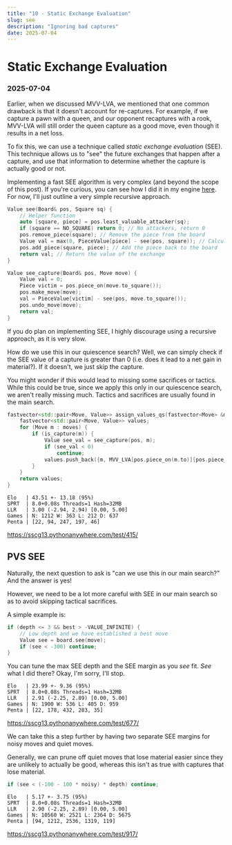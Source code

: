 ```yaml
---
title: "10 - Static Exchange Evaluation"
slug: see
description: "Ignoring bad captures"
date: 2025-07-04
---
```


# Static Exchange Evaluation
### 2025-07-04

Earlier, when we discussed MVV-LVA, we mentioned that one common drawback is that it doesn't account for re-captures. For example, if we capture a pawn with a queen, and our opponent recaptures with a rook, MVV-LVA will still order the queen capture as a good move, even though it results in a net loss.

To fix this, we can use a technique called *static exchange evaluation* (SEE). This technique allows us to "see" the future exchanges that happen after a capture, and use that information to determine whether the capture is actually good or not.

Implementing a fast SEE algorithm is very complex (and beyond the scope of this post). If you're curious, you can see how I did it in my engine [here](https://github.com/kevlu8/PZChessBot/blob/main/engine/movegen.cpp#L702). For now, I'll just outline a very simple recursive approach.

```cpp
Value see(Board& pos, Square sq) {
	// Helper function
	auto [square, piece] = pos.least_valuable_attacker(sq);
	if (square == NO_SQUARE) return 0; // No attackers, return 0
	pos.remove_piece(square); // Remove the piece from the board
	Value val = max(0, PieceValue[piece] - see(pos, square)); // Calculate the value of the exchange
	pos.add_piece(square, piece); // Add the piece back to the board
	return val; // Return the value of the exchange
}

Value see_capture(Board& pos, Move move) {
	Value val = 0;
	Piece victim = pos.piece_on(move.to_square());
	pos.make_move(move);
	val = PieceValue[victim] - see(pos, move.to_square());
	pos.undo_move(move);
	return val;
}
```

If you do plan on implementing SEE, I highly discourage using a recursive approach, as it is very slow.

How do we use this in our quiescence search? Well, we can simply check if the SEE value of a capture is greater than 0 (i.e. does it lead to a net gain in material?). If it doesn't, we just skip the capture.

You might wonder if this would lead to missing some sacrifices or tactics. While this could be true, since we apply this only in our quiescence search, we aren't really missing much. Tactics and sacrifices are usually found in the main search.

```cpp
fastvector<std::pair<Move, Value>> assign_values_qs(fastvector<Move> &moves, Board &pos) {
	fastvector<std::pair<Move, Value>> values;
	for (Move m : moves) {
		if (is_capture(m)) {
			Value see_val = see_capture(pos, m);
			if (see_val < 0)
				continue;
			values.push_back({m, MVV_LVA[pos.piece_on(m.to)][pos.piece_on(m.from)] + 10000});
		}
	}
	return values;
}
```

```
Elo   | 43.51 +- 13.18 (95%)
SPRT  | 8.0+0.08s Threads=1 Hash=32MB
LLR   | 3.00 (-2.94, 2.94) [0.00, 5.00]
Games | N: 1212 W: 363 L: 212 D: 637
Penta | [22, 94, 247, 197, 46]
```
https://sscg13.pythonanywhere.com/test/415/

## PVS SEE

Naturally, the next question to ask is "can we use this in our main search?" And the answer is yes!

However, we need to be a lot more careful with SEE in our main search so as to avoid skipping tactical sacrifices.

A simple example is:

```cpp
if (depth <= 3 && best > -VALUE_INFINITE) {
	// Low depth and we have established a best move
	Value see = board.see(move);
	if (see < -300) continue; 
}
```

You can tune the max SEE depth and the SEE margin as you *see* fit. *See* what I did there? Okay, I'm sorry, I'll stop.

```
Elo   | 23.99 +- 9.36 (95%)
SPRT  | 8.0+0.08s Threads=1 Hash=32MB
LLR   | 2.91 (-2.25, 2.89) [0.00, 5.00]
Games | N: 1900 W: 536 L: 405 D: 959
Penta | [22, 178, 432, 283, 35]
```
https://sscg13.pythonanywhere.com/test/677/

We can take this a step further by having two separate SEE margins for noisy moves and quiet moves.

Generally, we can prune off quiet moves that lose material easier since they are unlikely to actually be good, whereas this isn't as true with captures that lose material.

```cpp
if (see < (-100 - 100 * noisy) * depth) continue;
```

```
Elo   | 5.17 +- 3.75 (95%)
SPRT  | 8.0+0.08s Threads=1 Hash=32MB
LLR   | 2.90 (-2.25, 2.89) [0.00, 5.00]
Games | N: 10560 W: 2521 L: 2364 D: 5675
Penta | [94, 1212, 2536, 1319, 119]
```
https://sscg13.pythonanywhere.com/test/917/
